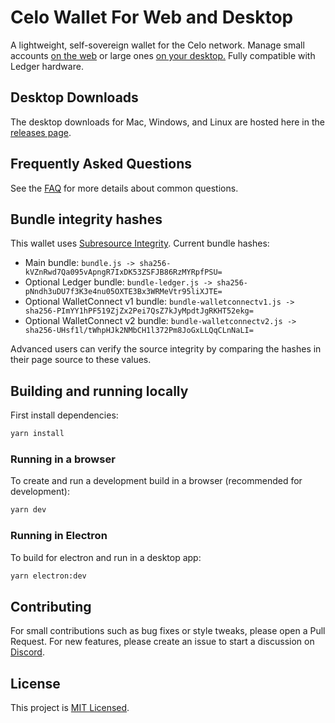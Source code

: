 # Celo Wallet For Web and Desktop

A lightweight, self-sovereign wallet for the Celo network. Manage small accounts [on the web](https://celowallet.app) or large ones [on your desktop.](https://github.com/celo-tools/celo-web-wallet/releases) Fully compatible with Ledger hardware.

## Desktop Downloads

The desktop downloads for Mac, Windows, and Linux are hosted here in the [releases page](https://github.com/celo-tools/celo-web-wallet/releases).

## Frequently Asked Questions

See the [FAQ](FAQ.md) for more details about common questions.

## Bundle integrity hashes

This wallet uses [Subresource Integrity](https://developer.mozilla.org/en-US/docs/Web/Security/Subresource_Integrity). Current bundle hashes:

* Main bundle: `bundle.js -> sha256-kVZnRwd7Qa095vApngR7IxDK53ZSFJB86RzMYRpfPSU=`
* Optional Ledger bundle: `bundle-ledger.js -> sha256-pNndh3uDU7f3K3e4nu05OXTE3Bx3WRMeVtr95liXJTE=`
* Optional WalletConnect v1 bundle: `bundle-walletconnectv1.js -> sha256-PImYY1hPF519ZjZx2Pei7QsZ7kJyMpdtJgRKHT52ekg=`
* Optional WalletConnect v2 bundle: `bundle-walletconnectv2.js -> sha256-UHsf1l/tWhpHJk2NMbCH1l372Pm8JoGxLLQqCLnNaLI=`

Advanced users can verify the source integrity by comparing the hashes in their page source to these values.

## Building and running locally

First install dependencies:

```sh
yarn install 
```

### Running in a browser

To create and run a development build in a browser (recommended for development):

```sh
yarn dev
```

### Running in Electron

To build for electron and run in a desktop app:

```sh
yarn electron:dev
```

## Contributing

For small contributions such as bug fixes or style tweaks, please open a Pull Request.
For new features, please create an issue to start a discussion on [Discord](https://discord.gg/ht885KmG5A).

## License

This project is [MIT Licensed](LICENSE).
